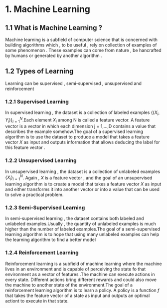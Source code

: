 # 1. Machine Learning

## 1.1 What is Machine Learning ?
Machine learning is a subfield of computer science that is concerned with building algorithms which , to be useful , rely on collection of
examples of some phenomenon . These examples can come from nature , be hancrafted by humans or generated by
another algorithm .
## 1.2 Types of Learning
Learning can be supervised , semi-supervised , unsupervised and reinforcement

### 1.2.1 Supervised Learning
In supervised learning , the dataset is a  collection of labeled examples $\{(X_i,Y_i)\}_{i=1}^N$.Each element
$X_i$ among N is called a feature vector. A feature vector is a vector in which each dimension j = 1,...,D
contains a value that describes the example somehow.The goal of a supervised learning algorithm is to use
the dataset to produce a model that takes a feature vector $X$ as input and outputs information that allows
deducing the label for this feature vector .

### 1.2.2 Unsupervised Learning
In unsupervised learning , the dataset is a collection of unlabeled examples $\{X_i\}_{i=1}^N$. Again ,
$X$ is a feature vector , and the goal of an unsupervised learning algorithm is to create a model that
takes a feature vector $X$ as input and either transforms it into another vector or into a value that can
be used to solve a practical problem.

### 1.2.3 Semi-Supervised Learning
In semi-supervised learning , the dataset contains both labeled and unlabeled examples.Usually , the quantity
of unlabeled examples is much higher than the number of labeled examples.The goal of a semi-supervised
learning algorithm is to hope that using many unlabeled examples can help the learning algorithm to find a
better model

### 1.2.4 Reinforcement Learning
Reinforcement learning is a subfield of machine learning where the machine lives in an environment and is capable of
perceiving the state fo that environment as a vector of features .The machine can execute actions in every
state. Different actions bring different rewards and could also move the machine to another state of the
environment.The goal of a reinforcement learning algorithm is to learn a policy. A policy is a function $f$
that takes the feature vector of a state as input and outputs an optimal actiont to execute in that state.

